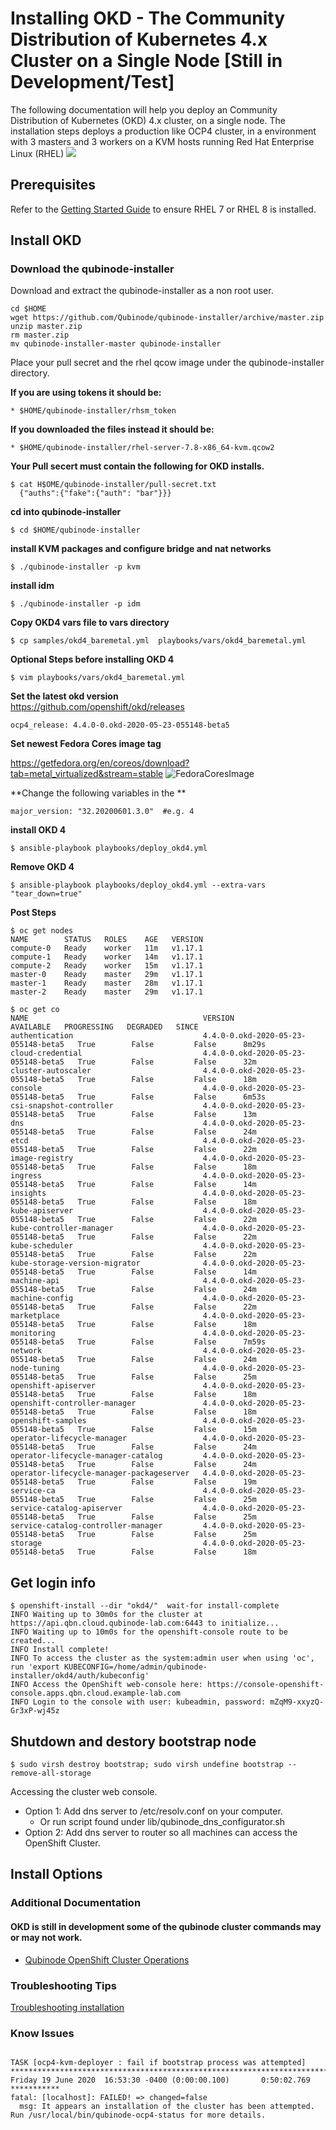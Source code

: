 #  Installing OKD - The Community Distribution of Kubernetes 4.x Cluster on a Single Node [Still in Development/Test]

The following documentation will help you deploy an  Community Distribution of Kubernetes  (OKD) 4.x cluster, on a single node.
The installation steps deploys a production like OCP4 cluster, in a environment with 3 masters and 3 workers on a KVM hosts running Red Hat Enterprise Linux (RHEL)
![](https://i.imgur.com/n8TQAyB.png)

## Prerequisites

Refer to the [Getting Started Guide](../README.md) to ensure RHEL 7 or RHEL 8 is installed.

## Install OKD

### Download the qubinode-installer

Download and extract the qubinode-installer as a non root user.

```shell=
cd $HOME
wget https://github.com/Qubinode/qubinode-installer/archive/master.zip
unzip master.zip
rm master.zip
mv qubinode-installer-master qubinode-installer
```

Place your pull secret and the rhel qcow image under the qubinode-installer directory.

**If you are using tokens it should be:**
```
* $HOME/qubinode-installer/rhsm_token
```

**If you downloaded the files instead it should be:**
```
* $HOME/qubinode-installer/rhel-server-7.8-x86_64-kvm.qcow2
```

**Your Pull secert must contain the following for OKD installs.** 
```
$ cat H$OME/qubinode-installer/pull-secret.txt
  {"auths":{"fake":{"auth": "bar"}}}
```

**cd into qubinode-installer** 
```
$ cd $HOME/qubinode-installer 
```

**install KVM packages and configure bridge and nat networks**
```
$ ./qubinode-installer -p kvm
```

**install idm**  
```
$ ./qubinode-installer -p idm
```

**Copy OKD4 vars file to vars directory**
```
$ cp samples/okd4_baremetal.yml  playbooks/vars/okd4_baremetal.yml
```

**Optional Steps before installing OKD 4**
```
$ vim playbooks/vars/okd4_baremetal.yml
```

**Set the latest okd version**  
https://github.com/openshift/okd/releases

```
ocp4_release: 4.4.0-0.okd-2020-05-23-055148-beta5
```

**Set newest Fedora Cores image tag**

https://getfedora.org/en/coreos/download?tab=metal_virtualized&stream=stable
![FedoraCoresImage](../img/fedora_coreos_images.png)


**Change the following variables in the **
```
major_version: "32.20200601.3.0"  #e.g. 4
```

**install OKD 4**  
```
$ ansible-playbook playbooks/deploy_okd4.yml
```

**Remove OKD 4**  
```
$ ansible-playbook playbooks/deploy_okd4.yml --extra-vars  "tear_down=true"
```
**Post Steps**
```
$ oc get nodes
NAME        STATUS   ROLES    AGE   VERSION
compute-0   Ready    worker   11m   v1.17.1
compute-1   Ready    worker   14m   v1.17.1
compute-2   Ready    worker   15m   v1.17.1
master-0    Ready    master   29m   v1.17.1
master-1    Ready    master   28m   v1.17.1
master-2    Ready    master   29m   v1.17.1
```

```
$ oc get co
NAME                                       VERSION                               AVAILABLE   PROGRESSING   DEGRADED   SINCE
authentication                             4.4.0-0.okd-2020-05-23-055148-beta5   True        False         False      8m29s
cloud-credential                           4.4.0-0.okd-2020-05-23-055148-beta5   True        False         False      32m
cluster-autoscaler                         4.4.0-0.okd-2020-05-23-055148-beta5   True        False         False      18m
console                                    4.4.0-0.okd-2020-05-23-055148-beta5   True        False         False      6m53s
csi-snapshot-controller                    4.4.0-0.okd-2020-05-23-055148-beta5   True        False         False      13m
dns                                        4.4.0-0.okd-2020-05-23-055148-beta5   True        False         False      24m
etcd                                       4.4.0-0.okd-2020-05-23-055148-beta5   True        False         False      22m
image-registry                             4.4.0-0.okd-2020-05-23-055148-beta5   True        False         False      18m
ingress                                    4.4.0-0.okd-2020-05-23-055148-beta5   True        False         False      14m
insights                                   4.4.0-0.okd-2020-05-23-055148-beta5   True        False         False      18m
kube-apiserver                             4.4.0-0.okd-2020-05-23-055148-beta5   True        False         False      22m
kube-controller-manager                    4.4.0-0.okd-2020-05-23-055148-beta5   True        False         False      22m
kube-scheduler                             4.4.0-0.okd-2020-05-23-055148-beta5   True        False         False      22m
kube-storage-version-migrator              4.4.0-0.okd-2020-05-23-055148-beta5   True        False         False      14m
machine-api                                4.4.0-0.okd-2020-05-23-055148-beta5   True        False         False      24m
machine-config                             4.4.0-0.okd-2020-05-23-055148-beta5   True        False         False      22m
marketplace                                4.4.0-0.okd-2020-05-23-055148-beta5   True        False         False      18m
monitoring                                 4.4.0-0.okd-2020-05-23-055148-beta5   True        False         False      7m59s
network                                    4.4.0-0.okd-2020-05-23-055148-beta5   True        False         False      24m
node-tuning                                4.4.0-0.okd-2020-05-23-055148-beta5   True        False         False      25m
openshift-apiserver                        4.4.0-0.okd-2020-05-23-055148-beta5   True        False         False      18m
openshift-controller-manager               4.4.0-0.okd-2020-05-23-055148-beta5   True        False         False      18m
openshift-samples                          4.4.0-0.okd-2020-05-23-055148-beta5   True        False         False      15m
operator-lifecycle-manager                 4.4.0-0.okd-2020-05-23-055148-beta5   True        False         False      24m
operator-lifecycle-manager-catalog         4.4.0-0.okd-2020-05-23-055148-beta5   True        False         False      24m
operator-lifecycle-manager-packageserver   4.4.0-0.okd-2020-05-23-055148-beta5   True        False         False      19m
service-ca                                 4.4.0-0.okd-2020-05-23-055148-beta5   True        False         False      25m
service-catalog-apiserver                  4.4.0-0.okd-2020-05-23-055148-beta5   True        False         False      25m
service-catalog-controller-manager         4.4.0-0.okd-2020-05-23-055148-beta5   True        False         False      25m
storage                                    4.4.0-0.okd-2020-05-23-055148-beta5   True        False         False      18m

```

## Get login info 
```
$ openshift-install --dir "okd4/"  wait-for install-complete
INFO Waiting up to 30m0s for the cluster at https://api.qbn.cloud.qubinode-lab.com:6443 to initialize... 
INFO Waiting up to 10m0s for the openshift-console route to be created... 
INFO Install complete!                            
INFO To access the cluster as the system:admin user when using 'oc', run 'export KUBECONFIG=/home/admin/qubinode-installer/okd4/auth/kubeconfig' 
INFO Access the OpenShift web-console here: https://console-openshift-console.apps.qbn.cloud.example-lab.com 
INFO Login to the console with user: kubeadmin, password: mZqM9-xxyzQ-Gr3xP-wj45z 
```

## Shutdown and destory bootstrap node
```
$ sudo virsh destroy bootstrap; sudo virsh undefine bootstrap --remove-all-storage
```

Accessing the cluster web console.

* Option 1: Add dns server to /etc/resolv.conf on your computer.
  - Or run script found under lib/qubinode_dns_configurator.sh
* Option 2: Add dns server to router so all machines can access the OpenShift Cluster.

## Install Options  

### Additional Documentation
#### OKD is still in development some of the qubinode cluster commands may or may not work.
* [Qubinode OpenShift Cluster Operations](ocp4_cluster_ops.md)

### Troubleshooting Tips
[Troubleshooting installation](troubleshooting-monitoring.md)

### Know Issues
```

TASK [ocp4-kvm-deployer : fail if bootstrap process was attempted] ********************************************************************************************
Friday 19 June 2020  16:53:30 -0400 (0:00:00.100)       0:50:02.769 *********** 
fatal: [localhost]: FAILED! => changed=false 
  msg: It appears an installation of the cluster has been attempted. Run /usr/local/bin/qubinode-ocp4-status for more details.
```